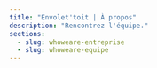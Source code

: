 ```yaml
---
title: "Envolet'toit | À propos"
description: "Rencontrez l'équipe."
sections:
  - slug: whoweare-entreprise
  - slug: whoweare-equipe
---
```

